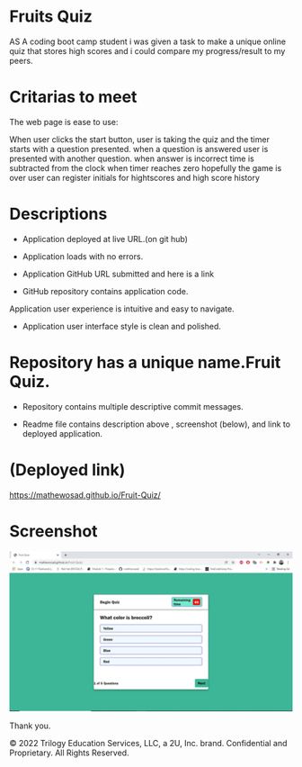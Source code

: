 # Fruits Quiz

AS A coding boot camp student i was given a task to make a unique online quiz that stores high scores and i could compare my progress/result to my peers.

# Critarias to meet 

The web page is ease to use:

When user clicks the start button,
user is taking the quiz and the timer starts with a question presented.
when a question is answered user is presented with another question.
when answer is incorrect time is subtracted from the clock
when timer reaches zero hopefully the game is over 
user can register initials for hightscores and high score history

# Descriptions 
* Application deployed at live URL.(on git hub)

* Application loads with no errors.

* Application GitHub URL submitted and here is a link 

* GitHub repository contains application code.


Application user experience is intuitive and easy to navigate.

* Application user interface style is clean and polished.

# Repository has a unique name.Fruit Quiz.

* Repository contains multiple descriptive commit messages.

* Readme file contains description above , screenshot (below), and link to deployed application.

# (Deployed link)
https://mathewosad.github.io/Fruit-Quiz/

# Screenshot

![](Screenshot/Fruit%20quiz.JPG)

Thank you.


© 2022 Trilogy Education Services, LLC, a 2U, Inc. brand. Confidential and Proprietary. All Rights Reserved.
